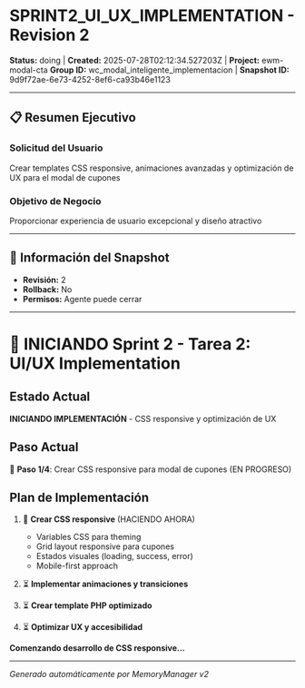 # SPRINT2_UI_UX_IMPLEMENTATION - Revision 2

**Status:** doing | **Created:** 2025-07-28T02:12:34.527203Z | **Project:** ewm-modal-cta
**Group ID:** wc_modal_inteligente_implementacion | **Snapshot ID:** 9d9f72ae-6e73-4252-8ef6-ca93b46e1123

---

## 📋 Resumen Ejecutivo
### Solicitud del Usuario
Crear templates CSS responsive, animaciones avanzadas y optimización de UX para el modal de cupones

### Objetivo de Negocio
Proporcionar experiencia de usuario excepcional y diseño atractivo

---

## 🔧 Información del Snapshot
- **Revisión:** 2
- **Rollback:** No
- **Permisos:** Agente puede cerrar

---

# 🚀 INICIANDO Sprint 2 - Tarea 2: UI/UX Implementation

## Estado Actual
**INICIANDO IMPLEMENTACIÓN** - CSS responsive y optimización de UX

## Paso Actual
🔄 **Paso 1/4**: Crear CSS responsive para modal de cupones (EN PROGRESO)

## Plan de Implementación
1. 🔄 **Crear CSS responsive** (HACIENDO AHORA)
   - Variables CSS para theming
   - Grid layout responsive para cupones
   - Estados visuales (loading, success, error)
   - Mobile-first approach
   
2. ⏳ **Implementar animaciones y transiciones**
3. ⏳ **Crear template PHP optimizado**
4. ⏳ **Optimizar UX y accesibilidad**

**Comenzando desarrollo de CSS responsive...**

---

*Generado automáticamente por MemoryManager v2*
